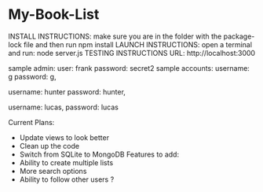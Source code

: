 # My-Book-List
INSTALL INSTRUCTIONS:
make sure you are in the folder with the package-lock file and then run
npm install
LAUNCH INSTRUCTIONS:
open a terminal and run:
node server.js
TESTING INSTRUCTIONS URL:
http://localhost:3000

sample admin:
user: frank
password: secret2
sample accounts:
username: g
password: g,

username: hunter
password: hunter,

username: lucas,
password: lucas

Current Plans:
- Update views to look better
- Clean up the code
- Switch from SQLite to MongoDB
Features to add:
- Ability to create multiple lists
- More search options
- Ability to follow other users ?
